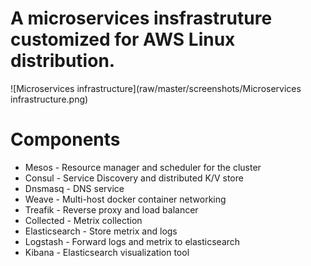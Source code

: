 # A microservices insfrastruture customized for AWS Linux distribution.

![Microservices infrastructure](raw/master/screenshots/Microservices infrastructure.png)

# Components
- Mesos - Resource manager and scheduler for the cluster
- Consul - Service Discovery and distributed K/V store
- Dnsmasq - DNS service
- Weave - Multi-host docker container networking
- Treafik - Reverse proxy and load balancer
- Collected - Metrix collection
- Elasticsearch - Store metrix and logs
- Logstash - Forward logs and metrix to elasticsearch
- Kibana - Elasticsearch visualization tool

